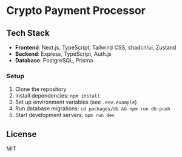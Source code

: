 # Crypto Payment Processor

## Tech Stack

-   **Frontend**: Next.js, TypeScript, Tailwind CSS, shadcn/ui, Zustand
-   **Backend**: Express, TypeScript, Auth.js
-   **Database**: PostgreSQL, Prisma

### Setup

1. Clone the repository
2. Install dependencies: `npm install`
3. Set up environment variables (see `.env.example`)
4. Run database migrations: `cd packages/db && npm run db:push`
5. Start development servers: `npm run dev`

## License

MIT